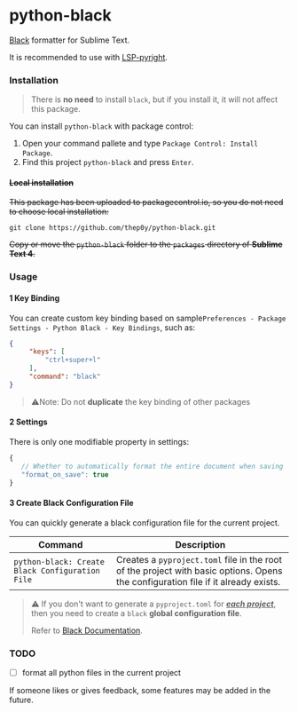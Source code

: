 # python-black
[Black](https://github.com/psf/black) formatter for  Sublime Text.

It is recommended to use with [LSP-pyright](https://github.com/sublimelsp/LSP-pyright).

### Installation

> There is **no need** to install `black`, but if you install it, it will not affect this package.

You can install `python-black` with package control:

1. Open your command pallete and type `Package Control: Install Package`.
2. Find this project `python-black` and press `Enter`.

#### ~~Local installation~~

~~This package has been uploaded to packagecontrol.io, so you do not need to choose local installation:~~

```shell
git clone https://github.com/thep0y/python-black.git
```

~~Copy or move the `python-black` folder to the `packages` directory of **Sublime Text 4**.~~

### Usage

#### 1 Key Binding

You can create custom key binding based on sample`Preferences - Package Settings - Python Black - Key Bindings`, such as:

```json
{
     "keys": [
         "ctrl+super+l"
     ],
     "command": "black"
}
```

> :warning:Note: Do not **duplicate** the key binding of other packages

#### 2 Settings

There is only one modifiable property in settings:

```js
{
   // Whether to automatically format the entire document when saving
   "format_on_save": true
}
```

#### 3 Create Black Configuration File

You can quickly generate a black configuration file for the current project.

| Command                                         | Description                                                  |
| ----------------------------------------------- | ------------------------------------------------------------ |
| `python-black: Create Black Configuration File` | Creates a `pyproject.toml` file in the root of the project with basic options. Opens the configuration file if it already exists. |

> :warning: If you don't want to generate a `pyproject.toml` for *<u>**each project**</u>*, then you need to create a `black` **global configuration file**.
>
> Refer to [Black Documentation](https://black.readthedocs.io/en/stable/usage_and_configuration/the_basics.html#where-black-looks-for-the-file).

### TODO

- [ ] format all python files in the current project

If someone likes or gives feedback, some features may be added in the future.


